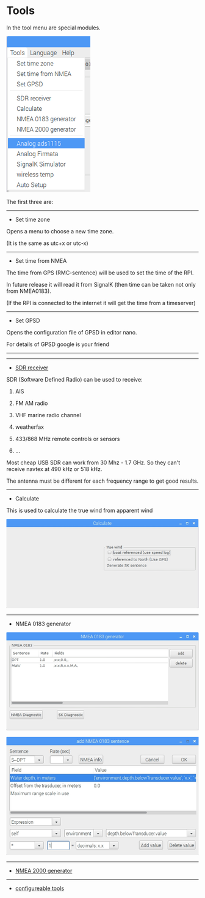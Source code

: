 # Tools

In the tool menu are special modules.

![](toolsMenu.png)

The first three are:

---

* Set time zone

Opens a menu to choose a new time zone.

\(It is the same as utc+x or utc-x\)

---

* Set time from NMEA

The time from GPS \(RMC-sentence\) will be used to set the time of the RPI.

In future release it will read it from SignalK \(then time can be taken not only from NMEA0183\).

\(If the RPI is connected to the internet it will get the time from a timeserver\)

---

* Set GPSD

Opens the configuration file of GPSD in editor nano.

For details of GPSD google is your friend

---

---

* [SDR receiver](sdr_ais.md)

SDR \(Software Defined Radio\) can be used to receive:

1. AIS

2. FM AM radio

3. VHF marine radio channel

4. weatherfax

5. 433/868 MHz remote controls or sensors

6. ...


Most cheap USB SDR can work from 30 Mhz - 1.7 GHz. So they can't receive navtex at 490 kHz or 518 kHz.

The antenna must be different for each frequency range to get good results.

---

* Calculate

This is used to calculate the true wind from apparent wind

![](Calculate.jpg)

---

* NMEA 0183 generator

![](nmea0183generator.jpg)

![](nmea0183generatorForm.jpg)

---

* [NMEA 2000 generator](nmea-2k.md)

---

* [configureable tools](tools-defined.md)




